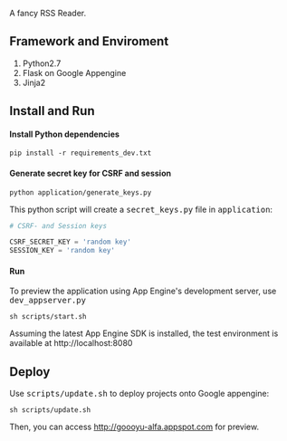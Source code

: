 A fancy RSS Reader.

## Framework and Enviroment

1. Python2.7
1. Flask on Google Appengine
1. Jinja2

## Install and Run

#### Install Python dependencies
```shell
pip install -r requirements_dev.txt
```

#### Generate secret key for CSRF and session
```shell
python application/generate_keys.py
```
This python script will create a <tt>secret_keys.py</tt> file in <tt>application</tt>:

```python
# CSRF- and Session keys

CSRF_SECRET_KEY = 'random key'
SESSION_KEY = 'random key'
```

#### Run
To preview the application using App Engine's development server, use <tt>dev_appserver.py</tt>

```shell
sh scripts/start.sh
```

Assuming the latest App Engine SDK is installed, the test environment is available at http://localhost:8080

## Deploy
Use <tt>scripts/update.sh</tt> to deploy projects onto Google appengine:
```shell
sh scripts/update.sh
```
Then, you can access http://goooyu-alfa.appspot.com for preview.
